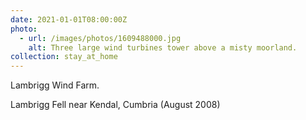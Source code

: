 ```yaml
---
date: 2021-01-01T08:00:00Z
photo:
  - url: /images/photos/1609488000.jpg
    alt: Three large wind turbines tower above a misty moorland.
collection: stay_at_home
---
```

Lambrigg Wind Farm.

Lambrigg Fell near Kendal⁩, Cumbria (August 2008)
